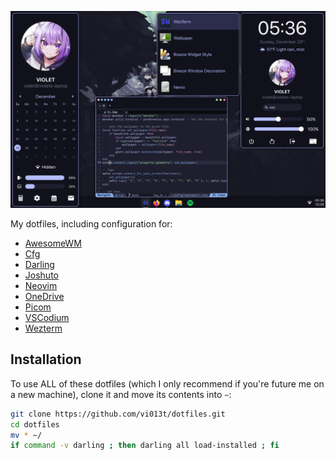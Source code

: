 ![demo](./.docs/demo.png)

My dotfiles, including configuration for:

- [AwesomeWM](https://awesomewm.org/)
- [Cfg](https://github.com/vi013t/cfg)
- [Darling](https://github.com/darling-package-manager/darling)
- [Joshuto](https://github.com/kamiyaa/joshuto)
- [Neovim](https://neovim.io/)
- [OneDrive](https://abraunegg.github.io/)
- [Picom](https://github.com/yshui/picom)
- [VSCodium](https://vscodium.com/)
- [Wezterm](https://wezfurlong.org/wezterm/index.html)

## Installation

To use ALL of these dotfiles (which I only recommend if you're future me on a new machine), clone it and move its contents into `~`:

```bash
git clone https://github.com/vi013t/dotfiles.git
cd dotfiles
mv * ~/
if command -v darling ; then darling all load-installed ; fi 
```
